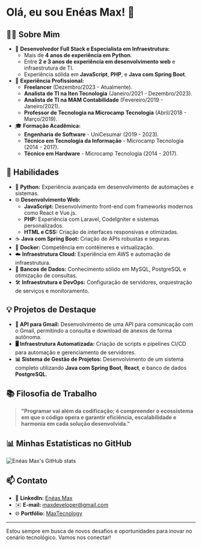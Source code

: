 # Olá, eu sou Enéas Max! 👋

## 👨‍💻 Sobre Mim
- 🌱 **Desenvolvedor Full Stack e Especialista em Infraestrutura:** 
  - Mais de **4 anos de experiência em Python**.
  - Entre **2 e 3 anos de experiência em desenvolvimento web** e infraestrutura de TI.
  - Experiência sólida em **JavaScript**, **PHP**, e **Java com Spring Boot**.
- 💼 **Experiência Profissional:** 
  - **Freelancer** (Dezembro/2023 - Atualmente).
  - **Analista de TI na Iten Tecnologia** (Janeiro/2021 - Dezembro/2023).
  - **Analista de TI na MAM Contabilidade** (Fevereiro/2019 - Janeiro/2021).
  - **Professor de Tecnologia na Microcamp Tecnologia** (Abril/2018 - Março/2019).
- 🎓 **Formação Acadêmica:**
  - **Engenharia de Software** - UniCesumar (2019 - 2023).
  - **Técnico em Tecnologia da Informação** - Microcamp Tecnologia (2014 - 2017).
  - **Técnico em Hardware** - Microcamp Tecnologia (2014 - 2017).

## 🚀 Habilidades
- 🐍 **Python:** Experiência avançada em desenvolvimento de automações e sistemas.
- 🌐 **Desenvolvimento Web:**
  - **JavaScript:** Desenvolvimento front-end com frameworks modernos como React e Vue.js.
  - **PHP:** Experiência com Laravel, CodeIgniter e sistemas personalizados.
  - **HTML e CSS:** Criação de interfaces responsivas e otimizadas.
- ☕ **Java com Spring Boot:** Criação de APIs robustas e seguras.
- 🐳 **Docker:** Competência em contêineres e virtualização.
- ☁️ **Infraestrutura Cloud:** Experiência em AWS e automação de infraestrutura.
- 💾 **Bancos de Dados:** Conhecimento sólido em MySQL, PostgreSQL e otimização de consultas.
- 🛠️ **Infraestrutura e DevOps:** Configuração de servidores, orquestração de serviços e monitoramento.

## 💡 Projetos de Destaque
- **🔗 API para Gmail:** Desenvolvimento de uma API para comunicação com o Gmail, permitindo a consulta e download de anexos de forma autônoma.
- **🖥️ Infraestrutura Automatizada:** Criação de scripts e pipelines CI/CD para automação e gerenciamento de servidores.
- **📊 Sistema de Gestão de Projetos:** Desenvolvimento de um sistema completo utilizando **Java com Spring Boot**, **React**, e banco de dados **PostgreSQL**.

## 📚 Filosofia de Trabalho
> **"Programar vai além da codificação; é compreender o ecossistema em que o código opera e garantir eficiência, escalabilidade e harmonia em cada solução desenvolvida."**

## 📊 Minhas Estatísticas no GitHub
![Enéas Max's GitHub stats](https://github-readme-stats.vercel.app/api?username=MaxTecnology&show_icons=true&theme=tokyonight)

## 📫 Contato
- 💼 **LinkedIn:** [Enéas Max](https://www.linkedin.com/in/max-souza-b5b7b1128/)
- ✉️ **E-mail:** maxdeveloper@gmail.com
- 🌐 **Portfólio:** [MaxTecnology](https://github.com/MaxTecnology)

---

Estou sempre em busca de novos desafios e oportunidades para inovar no cenário tecnológico. Vamos nos conectar!
